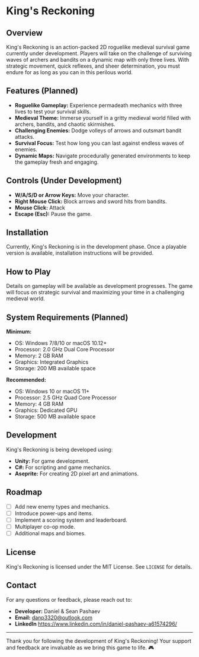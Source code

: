 # King's Reckoning

## Overview

King's Reckoning is an action-packed 2D roguelike medieval survival game currently under development. Players will take on the challenge of surviving waves of archers and bandits on a dynamic map with only three lives. With strategic movement, quick reflexes, and sheer determination, you must endure for as long as you can in this perilous world.

## Features (Planned)

- **Roguelike Gameplay:** Experience permadeath mechanics with three lives to test your survival skills.
- **Medieval Theme:** Immerse yourself in a gritty medieval world filled with archers, bandits, and chaotic skirmishes.
- **Challenging Enemies:** Dodge volleys of arrows and outsmart bandit attacks.
- **Survival Focus:** Test how long you can last against endless waves of enemies.
- **Dynamic Maps:** Navigate procedurally generated environments to keep the gameplay fresh and engaging.

## Controls (Under Development)

- **W/A/S/D or Arrow Keys:** Move your character.
- **Right Mouse Click:** Block arrows and sword hits from bandits.
- **Mouse Click:** Attack
- **Escape (Esc):** Pause the game.

## Installation

Currently, King's Reckoning is in the development phase. Once a playable version is available, installation instructions will be provided.

## How to Play

Details on gameplay will be available as development progresses. The game will focus on strategic survival and maximizing your time in a challenging medieval world.

## System Requirements (Planned)

**Minimum:**
- OS: Windows 7/8/10 or macOS 10.12+
- Processor: 2.0 GHz Dual Core Processor
- Memory: 2 GB RAM
- Graphics: Integrated Graphics
- Storage: 200 MB available space

**Recommended:**
- OS: Windows 10 or macOS 11+
- Processor: 2.5 GHz Quad Core Processor
- Memory: 4 GB RAM
- Graphics: Dedicated GPU
- Storage: 500 MB available space

## Development

King's Reckoning is being developed using:
- **Unity:** For game development.
- **C#:** For scripting and game mechanics.
- **Aseprite:** For creating 2D pixel art and animations.

## Roadmap

- [ ] Add new enemy types and mechanics.
- [ ] Introduce power-ups and items.
- [ ] Implement a scoring system and leaderboard.
- [ ] Multiplayer co-op mode.
- [ ] Additional maps and biomes.

## License

King's Reckoning is licensed under the MIT License. See `LICENSE` for details.

## Contact

For any questions or feedback, please reach out to:
- **Developer:** Daniel & Sean Pashaev
- **Email:** danp3320@outlook.com
- **LinkedIn** https://www.linkedin.com/in/daniel-pashaev-a61574296/

---

Thank you for following the development of King's Reckoning! Your support and feedback are invaluable as we bring this game to life. 🎮
